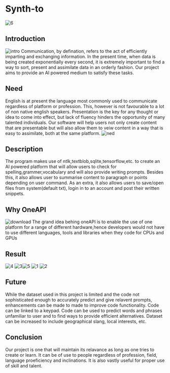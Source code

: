 # Synth-to
![6](https://user-images.githubusercontent.com/129653582/230728813-896d9229-d49a-452e-b308-99728affbbfb.png)
## Introduction
![intro](https://user-images.githubusercontent.com/129653582/230729169-77e68365-8ca6-4108-8130-a6d22bc7511f.png)
  Communication, by defination, refers to the act of efficiently imparting and exchanging information. In the present time, when data is being created exponentially every second, it is extremely important to find a way to sort, present and assimilate data in an orderly fashion. Our project aims to provide an AI powered medium to satisfy these tasks.  
## Need
  English is at present the language most commonly used to communicate regardless of platform or profession. This, however is not favourable to a lot of non native english speakers. Presentation is the key for any thought or idea to come into effect, but lack of fluency hinders the opportunity of many talented individuals. Our software will help users not only create content that are presentable but will also allow them to veiw content in a way that is easy to assimilate, both at the same platform.
![ned](https://user-images.githubusercontent.com/129653582/230728906-3811772a-7f27-493d-87d3-1ac588663515.jpg)
## Description
  The program makes use of ntlk,textblob,sqlite,tensorflow,etc. to create an AI powered platform that will allow users to check for spelling,grammer,vocabulary and will also provide writing prompts. Besides this, it also allows user to summarise content to paragraph or points depending on user command. As an extra, it also allows users to save/open files from system(default txt), login in to an account and post their written snippets.  
## Why OneAPI
![download](https://user-images.githubusercontent.com/129653582/230730293-6c7f0ba6-c255-4c73-b3c7-2be1221b6f44.jpg)
  The grand idea behing oneAPI is to enable the use of one platform for a range of different hardware,hence developers would not have to use different languages, tools and libraries when they code for CPUs and GPUs
## Result
![4](https://user-images.githubusercontent.com/129653582/230728840-8dfd905a-6188-45ec-a22b-017d28cdf8ca.png)
![3](https://user-images.githubusercontent.com/129653582/230728838-1f83ea70-4d93-4871-9220-237f926645be.png)![5](https://user-images.githubusercontent.com/129653582/230728843-9250bdea-cbf8-43d1-8dcb-67aa9e523daa.png)
![1](https://user-images.githubusercontent.com/129653582/230728849-26dabe57-911f-4e1b-9742-5fab81a8e28a.png)
![2](https://user-images.githubusercontent.com/129653582/230728851-e696551b-16e0-4371-a8a1-5b2c4d983c9d.png)
## Future
  While the dataset used in this project is limited and the code not sophisticated enough to accurately predict and give relavent prompts, enhancements can be made to made to improve code functionality. Code can be linked to a keypad. Code can be used to predict words and phrases unfamiliar to user and to find ways to provide efficient alternatives. Dataset can be increased to include geographical slang, local interests, etc.  
## Conclusion
  Our project is one that will maintain its relavance as long as one tries to create or learn. It can be of use to people regardless of profession, field, language proeficiency and inclinations. It is also vastly useful for proper use of skill and talent.
